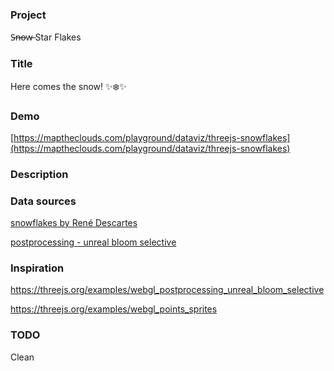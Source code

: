 ### Project

S̶n̶o̶w̶ Star Flakes

### Title

Here comes the snow! ✨❄️✨

### Demo

[https://maptheclouds.com/playground/dataviz/threejs-snowflakes](https://maptheclouds.com/playground/dataviz/threejs-snowflakes)

### Description

<!-- a paragraph -->

### Data sources

[snowflakes by René Descartes](https://threejs.org/examples/webgl_postprocessing_unreal_bloom_selective)

[postprocessing - unreal bloom selective](https://threejs.org/examples/webgl_points_sprites)

### Inspiration

https://threejs.org/examples/webgl_postprocessing_unreal_bloom_selective

https://threejs.org/examples/webgl_points_sprites

### TODO

Clean
